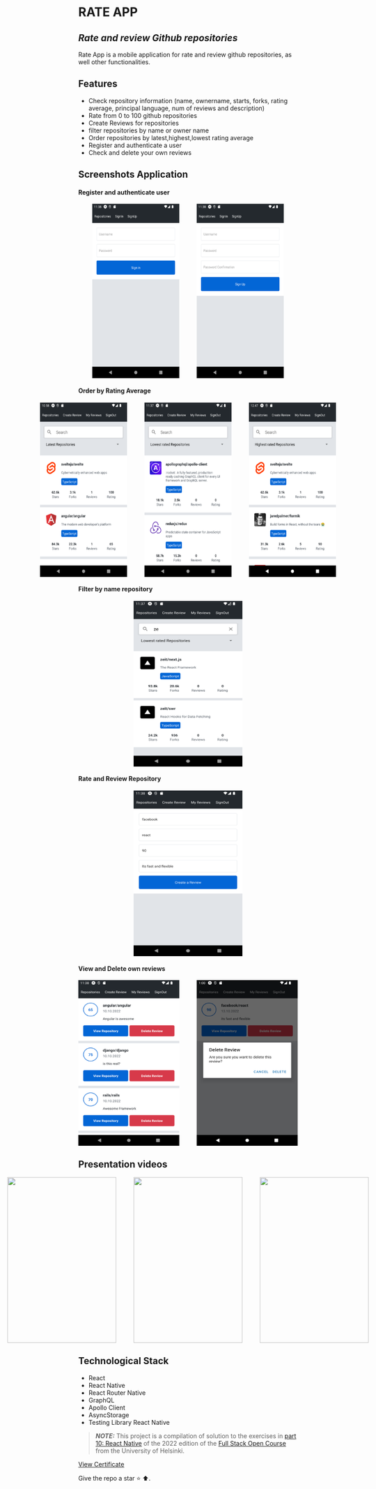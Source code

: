# RATE APP

## _Rate and review Github repositories_

Rate App is a mobile application for rate and review github repositories, as well other functionalities.

## Features

- Check repository information (name, ownername, starts, forks, rating average, principal language, num of reviews and description)
- Rate from 0 to 100 github repositories
- Create Reviews for repositories
- filter repositories by name or owner name
- Order repositories by latest,highest,lowest rating average
- Register and authenticate a user
- Check and delete your own reviews

## Screenshots Application

#### Register and authenticate user

<div style="display : flex;gap: 40px; justify-content:center">
  <img src="https://github.com/darcdev/rate-app/blob/main/.github/assets/Screenshot_1665679190.png?raw=true" width="200" height="400">
    <img src="https://github.com/darcdev/rate-app/blob/main/.github/assets/Screenshot_1665679193.png?raw=true" width="200" height="400">
</div>

#### Order by Rating Average

<div style="display : flex;gap: 40px; justify-content:center">
  <img src="https://github.com/darcdev/rate-app/blob/main/.github/assets/Screenshot_1665676801.png?raw=true" width="200" height="400">
    <img src="https://github.com/darcdev/rate-app/blob/main/.github/assets/Screenshot_1665679088.png?raw=true" width="200" height="400">
<img src="https://github.com/darcdev/rate-app/blob/main/.github/assets/Screenshot_1665683336.png?raw=true" width="200" height="400">
</div>

#### Filter by name repository

<div style="display : flex;gap: 40px; justify-content:center">
  <img src="https://github.com/darcdev/rate-app/blob/main/.github/assets/Screenshot_1665679108.png?raw=true" width="250" height="380">
</div>

#### Rate and Review Repository

<div style="display : flex;gap: 40px; justify-content:center">
  <img src="https://github.com/darcdev/rate-app/blob/main/.github/assets/Screenshot_1665679161.png?raw=true" width="250" height="380">
</div>

#### View and Delete own reviews

<div style="display : flex;gap: 40px; justify-content:center">
  <img src="https://github.com/darcdev/rate-app/blob/main/.github/assets/Screenshot_1665679168.png?raw=true" width="250" height="380">
    <img src="https://github.com/darcdev/rate-app/blob/main/.github/assets/Screenshot_1665684099.png?raw=true" width="250" height="380">
</div>

## Presentation videos

<div style="display : flex;gap: 40px; justify-content:center">

<img src="https://github.com/darcdev/rate-app/blob/main/.github/assets/untitled.gif?raw=true" width="250" height="380">
<img src="https://github.com/darcdev/rate-app/blob/main/.github/assets/untitled2.gif?raw=true" width="250" height="380">
<img src="https://github.com/darcdev/rate-app/blob/main/.github/assets/untitled3.gif?raw=true" width="250" height="380">

</div>

## Technological Stack

- React
- React Native
- React Router Native
- GraphQL
- Apollo Client
- AsyncStorage
- Testing Library React Native

> **_NOTE:_** This project is a compilation of solution to the exercises in [part 10: React Native](https://fullstackopen.com/en/#course-contents) of the 2022 edition of the [Full Stack Open Course](https://fullstackopen.com/en/#course-contents) from the University of Helsinki.

[View Certificate](https://studies.cs.helsinki.fi/stats/api/certificate/fs-react-native-2020/en/3101a9b4d96cc22dd70c19c1e00afe90)

Give the repo a star ⭐ ⬆️.
